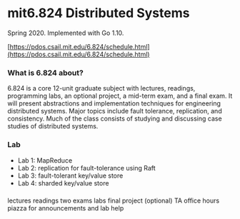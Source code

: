 # mit6.824 Distributed Systems

Spring 2020. Implemented with Go 1.10.

[https://pdos.csail.mit.edu/6.824/schedule.html](https://pdos.csail.mit.edu/6.824/schedule.html)

### What is 6.824 about?

6.824 is a core 12-unit graduate subject with lectures, readings, programming labs, an optional project, a mid-term exam, and a final exam. It will present abstractions and implementation techniques for engineering distributed systems. Major topics include fault tolerance, replication, and consistency. Much of the class consists of studying and discussing case studies of distributed systems.

### Lab

- Lab 1: MapReduce
- Lab 2: replication for fault-tolerance using Raft
- Lab 3: fault-tolerant key/value store
- Lab 4: sharded key/value store

### 
lectures
  readings
  two exams
  labs
  final project (optional)
  TA office hours
  piazza for announcements and lab help